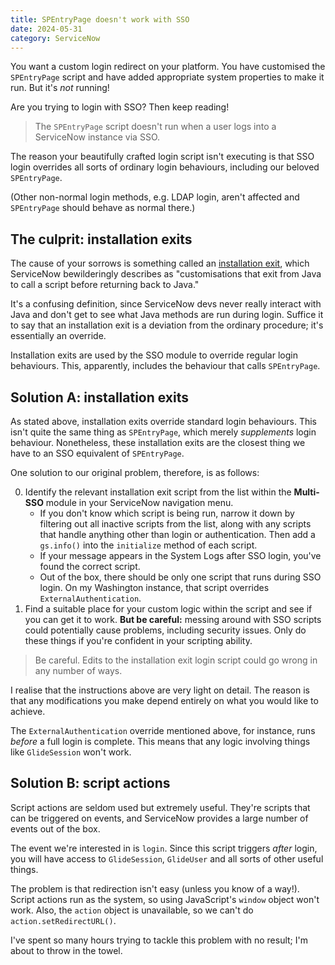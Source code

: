 ```yaml
---
title: SPEntryPage doesn't work with SSO
date: 2024-05-31
category: ServiceNow
---
```


You want a custom login redirect on your platform. You have customised the `SPEntryPage` script and have added appropriate system properties to make it run. But it's _not_ running!

Are you trying to login with SSO? Then keep reading!

> The `SPEntryPage` script doesn't run when a user logs into a ServiceNow instance via SSO.

The reason your beautifully crafted login script isn't executing is that SSO login overrides all sorts of ordinary login behaviours, including our beloved `SPEntryPage`.

(Other non-normal login methods, e.g. LDAP login, aren't affected and `SPEntryPage` should behave as normal there.)

## The culprit: installation exits

The cause of your sorrows is something called an [installation exit](https://docs.servicenow.com/bundle/washingtondc-platform-security/page/script/server-scripting/reference/r_InstallationExits.html), which ServiceNow bewilderingly describes as "customisations that exit from Java to call a script before returning back to Java."

It's a confusing definition, since ServiceNow devs never really interact with Java and don't get to see what Java methods are run during login. Suffice it to say that an installation exit is a deviation from the ordinary procedure; it's essentially an override.

Installation exits are used by the SSO module to override regular login behaviours. This, apparently, includes the behaviour that calls `SPEntryPage`.

## Solution A: installation exits

As stated above, installation exits override standard login behaviours. This isn't quite the same thing as `SPEntryPage`, which merely _supplements_ login behaviour. Nonetheless, these installation exits are the closest thing we have to an SSO equivalent of `SPEntryPage`.

One solution to our original problem, therefore, is as follows:

0. Identify the relevant installation exit script from the list within the **Multi-SSO** module in your ServiceNow navigation menu.
    - If you don't know which script is being run, narrow it down by filtering out all inactive scripts from the list, along with any scripts that handle anything other than login or authentication. Then add a `gs.info()` into the `initialize` method of each script.
    - If your message appears in the System Logs after SSO login, you've found the correct script.
    - Out of the box, there should be only one script that runs during SSO login. On my Washington instance, that script overrides `ExternalAuthentication`.
1. Find a suitable place for your custom logic within the script and see if you can get it to work. **But be careful:** messing around with SSO scripts could potentially cause problems, including security issues. Only do these things if you're confident in your scripting ability.

> Be careful. Edits to the installation exit login script could go wrong in any number of ways.

I realise that the instructions above are very light on detail. The reason is that any modifications you make depend entirely on what you would like to achieve.

The `ExternalAuthentication` override mentioned above, for instance, runs _before_ a full login is complete. This means that any logic involving things like `GlideSession` won't work.

## Solution B: script actions

Script actions are seldom used but extremely useful. They're scripts that can be triggered on events, and ServiceNow provides a large number of events out of the box.

The event we're interested in is `login`. Since this script triggers _after_ login, you will have access to `GlideSession`, `GlideUser` and all sorts of other useful things.

The problem is that redirection isn't easy (unless you know of a way!). Script actions run as the system, so using JavaScript's `window` object won't work. Also, the `action` object is unavailable, so we can't do `action.setRedirectURL()`.

I've spent so many hours trying to tackle this problem with no result; I'm about to throw in the towel.
